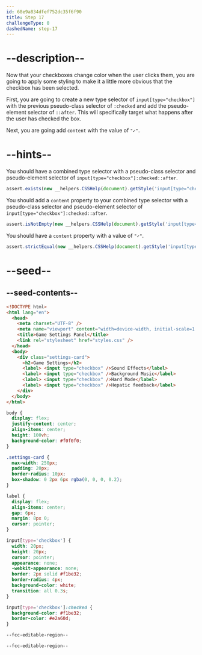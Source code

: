 ```yaml
---
id: 68e9a834dfef752dc35f6f90
title: Step 17
challengeType: 0
dashedName: step-17
---
```


# --description--

Now that your checkboxes change color when the user clicks them, you are going to apply some styling to make it a little more obvious that the checkbox has been selected.

First, you are going to create a new type selector of `input[type="checkbox"]` with the previous pseudo-class selector of `:checked` and add the pseudo-element selector of `::after`.
This will specifically target what happens after the user has checked the box.

Next, you are going add `content` with the value of `"✓"`.

# --hints--

You should have a combined type selector with a pseudo-class selector and pseudo-element selector of `input[type="checkbox"]:checked::after`.

```js
assert.exists(new __helpers.CSSHelp(document).getStyle('input[type="checkbox"]:checked::after'));
```

You should add a `content` property to your combined type selector with a pseudo-class selector and pseudo-element selector of `input[type="checkbox"]:checked::after`.

```js
assert.isNotEmpty(new __helpers.CSSHelp(document).getStyle('input[type="checkbox"]:checked::after')?.content);
```

You should have a `content` property with a value of `"✓"`.

```js
assert.strictEqual(new __helpers.CSSHelp(document).getStyle('input[type="checkbox"]:checked::after')?.content, '"✓"');
```

# --seed--

## --seed-contents--

```html
<!DOCTYPE html>
<html lang="en">
  <head>
    <meta charset="UTF-8" />
    <meta name="viewport" content="width=device-width, initial-scale=1.0" />
    <title>Game Settings Panel</title>
    <link rel="stylesheet" href="styles.css" />
  </head>
  <body>
    <div class="settings-card">
      <h2>Game Settings</h2>
      <label> <input type="checkbox" />Sound Effects</label>
      <label> <input type="checkbox" />Background Music</label>
      <label> <input type="checkbox" />Hard Mode</label>
      <label> <input type="checkbox" />Hepatic feedback</label>
    </div>
  </body>
</html>
```

```css
body {
  display: flex;
  justify-content: center;
  align-items: center;
  height: 100vh;
  background-color: #f0f0f0;
}

.settings-card {
  max-width: 250px;
  padding: 20px;
  border-radius: 10px;
  box-shadow: 0 2px 6px rgba(0, 0, 0, 0.2);
}

label {
  display: flex;
  align-items: center;
  gap: 6px;
  margin: 8px 0;
  cursor: pointer;
}

input[type='checkbox'] {
  width: 20px;
  height: 20px;
  cursor: pointer;
  appearance: none;
  -webkit-appearance: none;
  border: 2px solid #f1be32;
  border-radius: 4px;
  background-color: white;
  transition: all 0.3s;
}

input[type='checkbox']:checked {
  background-color: #f1be32;
  border-color: #e2a60d;
}

--fcc-editable-region--

--fcc-editable-region--

```

